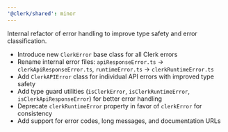 ```yaml
---
'@clerk/shared': minor
---
```


Internal refactor of error handling to improve type safety and error classification.

- Introduce new `ClerkError` base class for all Clerk errors
- Rename internal error files: `apiResponseError.ts` → `clerkApiResponseError.ts`, `runtimeError.ts` → `clerkRuntimeError.ts`
- Add `ClerkAPIError` class for individual API errors with improved type safety
- Add type guard utilities (`isClerkError`, `isClerkRuntimeError`, `isClerkApiResponseError`) for better error handling
- Deprecate `clerkRuntimeError` property in favor of `clerkError` for consistency
- Add support for error codes, long messages, and documentation URLs

